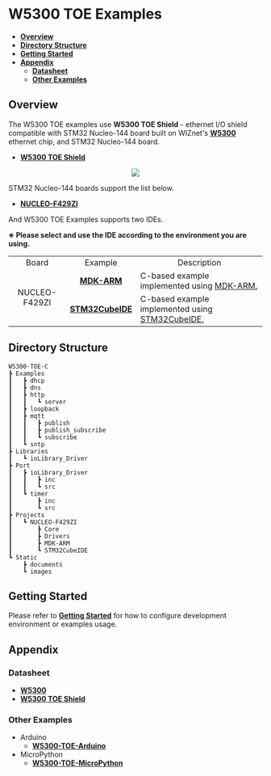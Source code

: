 # W5300 TOE Examples

- [**Overview**](#overview)
- [**Directory Structure**](#directory_structure)
- [**Getting Started**](#getting_started)
- [**Appendix**](#appendix)
    - [**Datasheet**](#datasheet)
    - [**Other Examples**](#other_examples)



<a name="overview"></a>
## Overview

The W5300 TOE examples use **W5300 TOE Shield** - ethernet I/O shield compatible with STM32 Nucleo-144 board built on WIZnet's [**W5300**][link-w5300] ethernet chip, and STM32 Nucleo-144 board.

- [**W5300 TOE Shield**][link-w5300_toe_shield]

<p align="center"><img src="https://github.com/Wiznet/W5300-TOE-C/blob/main/Static/images/w5300_toe_shield_main.png"></p>

STM32 Nucleo-144 boards support the list below.

- [**NUCLEO-F429ZI**][link-nucleo-f429zi]

And W5300 TOE Examples supports two IDEs.

**※ Please select and use the IDE according to the environment you are using.**

<table>
  <tr>
    <td align=center>Board</td>
    <td align=center>Example</td>
    <td align=center>Description</td>
  </tr>
  <tr>
    <td align=center rowspan="2">NUCLEO-F429ZI</td>
    <td align=center><a href="https://github.com/Wiznet/W5300-TOE-C/tree/main/Projects/NUCLEO-F429ZI/MDK-ARM"><b>MDK-ARM</b></td>
    <td>C-based example implemented using <a href="https://www2.keil.com/mdk5/uvision/">MDK-ARM.</td>
  </tr>
  <tr>
    <td align=center><a href="https://github.com/Wiznet/W5300-TOE-C/tree/main/Projects/NUCLEO-F429ZI/STM32CubeIDE"><b>STM32CubeIDE</b></td></td>
    <td>C-based example implemented using <a href="https://www.st.com/en/development-tools/stm32cubeide.html">STM32CubeIDE.</td>
  </tr>
</table>



<a name="directory_structure"></a>
## Directory Structure

```
W5300-TOE-C
┣ Examples
┃   ┣ dhcp
┃   ┣ dns
┃   ┣ http
┃   ┃   ┗ server
┃   ┣ loopback
┃   ┣ mqtt
┃   ┃   ┣ publish
┃   ┃   ┣ publish_subscribe
┃   ┃   ┗ subscribe
┃   ┗ sntp
┣ Libraries
┃   ┗ ioLibrary_Driver
┣ Port
┃   ┣ ioLibrary_Driver
┃   ┃   ┣ inc
┃   ┃   ┗ src
┃   ┗ timer
┃       ┣ inc
┃       ┗ src
┣ Projects
┃   ┗ NUCLEO-F429ZI
┃       ┣ Core
┃       ┣ Drivers
┃       ┣ MDK-ARM
┃       ┗ STM32CubeIDE
┗ Static
    ┣ documents
    ┗ images
```



<a name="getting_started"></a>
## Getting Started

Please refer to [**Getting Started**][link-getting_started] for how to configure development environment or examples usage.



<a name="appendix"></a>
## Appendix



<a name="datasheet"></a>
### Datasheet

- [**W5300**][link-datasheet_w5300]
- [**W5300 TOE Shield**][link-datasheet_w5300_toe_shield]



<a name="other_examples"></a>
### Other Examples

- Arduino
    - [**W5300-TOE-Arduino**][link-w5300-toe-arduino]
- MicroPython
    - [**W5300-TOE-MicroPython**][link-w5300-toe-micropython]



<!--
Link
-->

[link-w5300]: https://docs.wiznet.io/Product/iEthernet/W5300
[link-w5300_toe_shield]: fill_in_the_blank
[link-nucleo-f429zi]: https://www.st.com/en/evaluation-tools/nucleo-f429zi.html
[link-getting_started]: https://github.com/Wiznet/W5300-TOE-C/blob/main/Static/documents/getting_started.md
[link-datasheet_w5300]: https://docs.wiznet.io/img/products/w5300/W5300_DS_V134E.pdf
[link-datasheet_w5300_toe_shield]: fill_in_the_blank
[link-w5300-toe-arduino]: https://github.com/Wiznet/W5300-TOE-Arduino
[link-w5300-toe-micropython]: https://github.com/Wiznet/W5300-TOE-MicroPython
